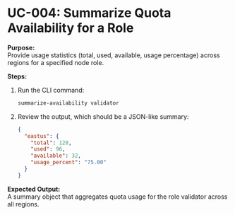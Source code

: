 # UC-004: Summarize Quota Availability for a Role

**Purpose:**  
Provide usage statistics (total, used, available, usage percentage) across regions for a specified node role.

**Steps:**  
1. Run the CLI command:
   ```bash
   summarize-availability validator
   ```
2. Review the output, which should be a JSON-like summary:
   ```json
   {
     "eastus": {
       "total": 128,
       "used": 96,
       "available": 32,
       "usage_percent": "75.00"
     }
   }
   ```

**Expected Output:**  
A summary object that aggregates quota usage for the role validator across all regions.